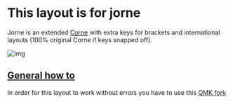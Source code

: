 # This layout is for jorne

Jorne is an extended [Corne](https://github.com/foostan/crkbd) with extra keys for brackets and international layouts (100% original Corne if keys snapped off).

![img](https://camo.githubusercontent.com/7d3cf8c762ab99ed7a73874688c6a52772af3948e2b0f60288ed2360cdec1214/68747470733a2f2f692e696d6775722e636f6d2f36706f775a31482e6a7067)

## [General how to](https://github.com/joric/qmk/wiki/jorne)

In order for this layout to work without errors you have to use this [QMK fork](https://github.com/OpenAnnePro/qmk_firmware)